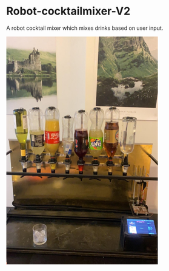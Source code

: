 # Robot-cocktailmixer-V2
A robot cocktail mixer which mixes drinks based on user input.

<img src="https://github.com/MathiasSagbakken/Robot-cocktailmixer-V2/blob/master/robot_image1.jpg" alt="robot_cocktailmixer"
	title="Front view of the robot" width="400" height="600" />
